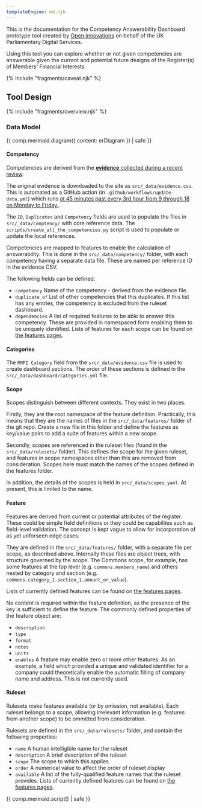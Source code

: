 ```yaml
---
templateEngine: md,njk
---
```


This is the documentation for the Competency Answerability Dashboard prototype tool created by
[Open Innovations](https://open-innovations.org) on behalf of the UK Parliamentary Digital Services.

Using this tool you can explore whether or not given competencies are answerable given the current and
potential future designs of the Register(s) of Members' Financial Interests.

<html>{% include "fragments/caveat.njk" %}</html>

## Tool Design

<html>{% include "fragments/overview.njk" %}</html>

### Data Model

<html>{{ comp.mermaid.diagram({ content: erDiagram }) | safe }}</html>

#### Competency

Competencies are derived from the
[**evidence** collected during a recent review](https://docs.google.com/spreadsheets/d/1iRsQBRPChMVFitSGBtNJFGNBvFT8XGKQYYqu40zy_OM/edit?usp=sharing).

The original evidence is downloaded to the site as `src/_data/evidence.csv`.
This is automated as a GitHub action (in `.github/workflows/update-data.yml`) which runs
[at 45 minutes past every 3rd hour from 9 through 18 on Monday to Friday.](https://crontab.guru/#45_9-18/3_*_*_1-5).

The `ID`, `Duplicates` and `Competency` fields are used to populate the files in `src/_data/comptency/`
with core reference data.
The `scripts/create_all_the_competencies.py` script is used to populate or update the local references.

Competencies are mapped to features to enable the calculation of answerability.
This is done in the `src/_data/competency/` folder, with each competency having a separate data file.
These are named per reference ID in the evidence CSV.

The following fields can be defined:

* `competency` Name of the competency - derived from the evidence file.
* `duplicate_of` List of other competencies that this duplicates.
  If this list has any entries, the competency is excluded from the ruleset dashboard.
* `dependencies` A list of required features to be able to answer this competency.
  These are provided in namespaced form enabling them to be uniquely identified.
  Lists of features for each scope can be found on [the features pages](/features/).

#### Categories

The `RMFI Category` field from the `src/_data/evidence.csv` file is used to create dashboard sections. The order of these
sections is defined in the `src/_data/dashboard/categories.yml` file.

#### Scope

Scopes distinguish between different contexts.
They exist in two places.

Firstly, they are the root namespace of the feature definition.
Practically, this means that they are the names of files in the `src/_data/features/` folder of the git repo.
Create a new file in this folder and define the features as key/value pairs to add a suite of features within a new scope.

Secondly, scopes are referenced in the ruleset files (found in the `src/_data/rulesets/` folder).
This defines the scope for the given ruleset, and features in scope namespaces other than this are removed from consideration.
Scopes here must match the names of the scopes defined in the features folder.

In addition, the details of the scopes is held in `src/_data/scopes.yaml`. At present, this is limited to the name.

#### Feature

Features are derived from current or potential attributes of the register.
These could be simple field definitions or they could be capabilites such as field-level validation.
The concept is kept vague to allow for incorporation of as yet unforseen edge cases.

They are defined in the `src/_data/features/` folder, with a separate file per scope, as described above.
Internally these files are object trees, with structure governed by the scope.
The Commons scope, for example, has some features at the top level (e.g. `commons.members_name`)
and others nested by category and section (e.g. `commons.category_1.section_1.amount_or_value`).

Lists of currently defined features can be found on [the features pages](/features/).

No content is required within the feature definition, as the presence of the key is sufficient to define the feature.
The commonly defined properties of the feature object are:

* `description`
* `type`
* `format`
* `notes`
* `units`
* `enables` A feature may enable zero or more other features. As an example, a field which provided
  a unique and validated identifier for a company could theoretically enable the automatic filling of
  company name and address. This is not currently used.

#### Ruleset

Rulesets make features available (or by omission, not available).
Each ruleset belongs to a scope, allowing irrelevant information (e.g. features from another scope) to be ommitted from consideration.

Rulesets are defined in the `src/_data/rulesets/` folder, and contain the following properties:

* `name` A human intelligible name for the ruleset
* `description` A brief description of the ruleset
* `scope` The scope to which this applies
* `order` A numerical value to affect the order of ruleset display
* `available` A list of the fully-qualified feature names that the ruleset provides.
  Lists of currently defined features can be found on [the features pages](/features/).

<html>{{ comp.mermaid.script() | safe }}</html>
